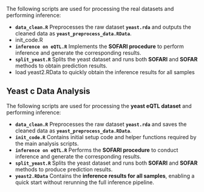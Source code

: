 The following scripts are used for processing the real datasets and performing inference:

- **`data_clean.R`**
   Preprocesses the raw dataset **`yeast.rda`** and outputs the cleaned data as **`yeast_preprocess_data.RData`**.
- init_code.R
- **`inference on eQTL.R`**
   Implements the **SOFARI procedure** to perform inference and generate the corresponding results.
- **`split_yeast.R`**
   Splits the yeast dataset and runs both **SOFARI** and **SOFAR** methods to obtain prediction results.
- load yeast2.RData to quickly obtain the inference results for all samples

## Yeast c Data Analysis

The following scripts are used for processing the **yeast eQTL dataset** and performing inference:

- **`data_clean.R`**
   Preprocesses the raw dataset **`yeast.rda`** and saves the cleaned data as **`yeast_preprocess_data.RData`**.
- **`init_code.R`**
   Contains initial setup code and helper functions required by the main analysis scripts.
- **`inference on eQTL.R`**
   Performs the **SOFARI procedure** to conduct inference and generate the corresponding results.
- **`split_yeast.R`**
   Splits the yeast dataset and runs both **SOFARI** and **SOFAR** methods to produce prediction results.
- **`yeast2.RData`**
   Contains the **inference results for all samples**, enabling a quick start without rerunning the full inference pipeline.
